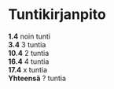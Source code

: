 # Tuntikirjanpito
**1.4** noin tunti  
**3.4** 3 tuntia  
**10.4** 2 tuntia  
**16.4** 4 tuntia  
**17.4** x tuntia  
**Yhteensä** ? tuntia
